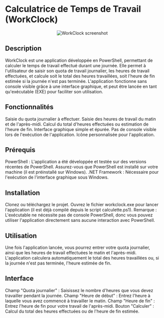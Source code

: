 # Calculatrice de Temps de Travail (WorkClock)


<div align="center">
  <img src="https://github.com/user-attachments/assets/871eeeb1-80da-4dba-b753-416f4a54064d" alt="WorkClock screenshot" />
</div>


## Description
WorkClock est une application développée en PowerShell, permettant de calculer le temps de travail effectué durant une journée. Elle permet à l'utilisateur de saisir son quota de travail journalier, les heures de travail effectuées, et calcule soit le total des heures travaillées, soit l'heure de fin estimée si la journée n'est pas terminée.
L'application fonctionne sans console visible grâce à une interface graphique, et peut être lancée en tant qu'exécutable (EXE) pour faciliter son utilisation.

## Fonctionnalités
Saisie du quota journalier à effectuer.
Saisie des heures de travail du matin et de l'après-midi.
Calcul du total d'heures effectuées ou estimation de l'heure de fin.
Interface graphique simple et épurée.
Pas de console visible lors de l'exécution de l'application.
Icône personnalisée pour l'application.

## Prérequis
PowerShell : L'application a été développée et testée sur des versions récentes de PowerShell. Assurez-vous que PowerShell est installé sur votre machine (il est préinstallé sur Windows).
.NET Framework : Nécessaire pour l'exécution de l'interface graphique sous Windows.

## Installation
Clonez ou téléchargez le projet.
Ouvrez le fichier workclock.exe pour lancer l'application (il est déjà compilé depuis le script calculette.ps1).
Remarque : L'exécutable ne nécessite pas de console PowerShell, donc vous pouvez utiliser l'application directement sans aucune interaction avec PowerShell.

## Utilisation
Une fois l'application lancée, vous pourrez entrer votre quota journalier, ainsi que les heures de travail effectuées le matin et l'après-midi.
L'application calculera automatiquement le total des heures travaillées ou, si la journée n'est pas terminée, l'heure estimée de fin.

## Interface
Champ "Quota journalier" : Saisissez le nombre d'heures que vous devez travailler pendant la journée.
Champ "Heure de début" : Entrez l'heure à laquelle vous avez commencé à travailler le matin.
Champ "Heure de fin" : Entrez l'heure de fin pour votre travail de l'après-midi.
Bouton "Calculer" : Calcul du total des heures effectuées ou de l'heure de fin estimée.
